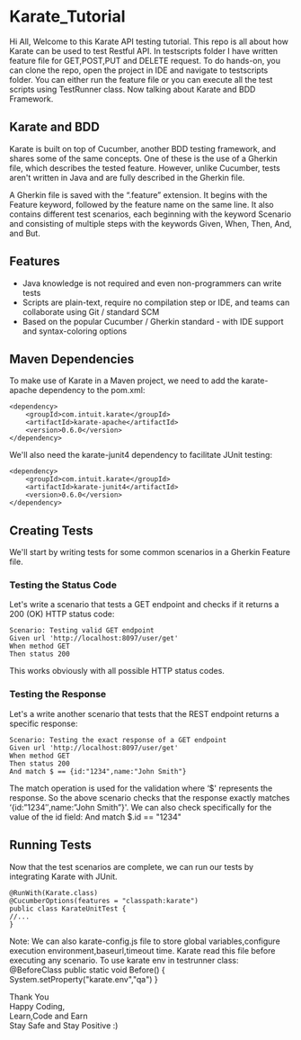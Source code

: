 # Karate_Tutorial
Hi All,
Welcome to this Karate API testing tutorial.
This repo is all about how Karate can be used to test Restful API.
In testscripts folder I have written feature file for GET,POST,PUT and DELETE request.
To do hands-on, you can clone the repo, open the project in IDE and navigate to testscripts folder.
You can either run the feature file or you can execute all the test scripts using TestRunner class.
Now talking about Karate and BDD Framework.

## Karate and BDD
Karate is built on top of Cucumber, another BDD testing framework, and shares some of the same concepts. One of these is the use of a Gherkin file, which describes the tested feature. However, unlike Cucumber, tests aren't written in Java and are fully described in the Gherkin file.

A Gherkin file is saved with the “.feature” extension. It begins with the Feature keyword, followed by the feature name on the same line. It also contains different test scenarios, each beginning with the keyword Scenario and consisting of multiple steps with the keywords Given, When, Then, And, and But.

## Features
- Java knowledge is not required and even non-programmers can write tests
- Scripts are plain-text, require no compilation step or IDE, and teams can collaborate using Git / standard SCM
- Based on the popular Cucumber / Gherkin standard - with IDE support and syntax-coloring options



## Maven Dependencies

To make use of Karate in a Maven project, we need to add the karate-apache dependency to the pom.xml:
```
<dependency>
    <groupId>com.intuit.karate</groupId>
    <artifactId>karate-apache</artifactId>
    <version>0.6.0</version>
</dependency>
```
We'll also need the karate-junit4 dependency to facilitate JUnit testing:
```
<dependency>
    <groupId>com.intuit.karate</groupId>
    <artifactId>karate-junit4</artifactId>
    <version>0.6.0</version>
</dependency>
```
## Creating Tests
We'll start by writing tests for some common scenarios in a Gherkin Feature file.
### Testing the Status Code
Let's write a scenario that tests a GET endpoint and checks if it returns a 200 (OK) HTTP status code:
```
Scenario: Testing valid GET endpoint
Given url 'http://localhost:8097/user/get'
When method GET
Then status 200
```
This works obviously with all possible HTTP status codes.
### Testing the Response
Let's a write another scenario that tests that the REST endpoint returns a specific response:

```
Scenario: Testing the exact response of a GET endpoint
Given url 'http://localhost:8097/user/get'
When method GET
Then status 200
And match $ == {id:"1234",name:"John Smith"}
```
The match operation is used for the validation where ‘$' represents the response. So the above scenario checks that the response exactly matches ‘{id:”1234″,name:”John Smith”}'.
We can also check specifically for the value of the id field:
And match $.id == "1234"
## Running Tests
Now that the test scenarios are complete, we can run our tests by integrating Karate with JUnit.
```
@RunWith(Karate.class)
@CucumberOptions(features = "classpath:karate")
public class KarateUnitTest {
//...     
}
```
Note: We can also karate-config.js file to store global variables,configure execution environment,baseurl,timeout time.
Karate read this file before executing any scenario.
To use karate env in testrunner class:
@BeforeClass
public static void Before()
{   System.setProperty("karate.env","qa")
}


Thank You\
Happy Coding,\
Learn,Code and Earn\
Stay Safe and Stay Positive :)
